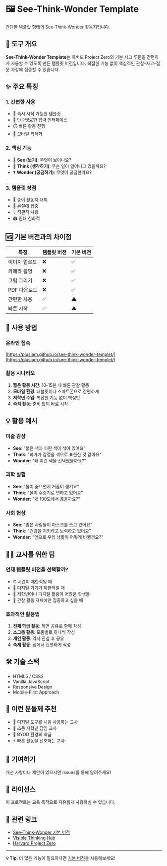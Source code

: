 # 🖼️ See-Think-Wonder Template

간단한 템플릿 형태의 See-Think-Wonder 활동지입니다.

## 🎯 도구 개요

**See-Think-Wonder Template**는 하버드 Project Zero의 기본 사고 루틴을 간편하게 사용할 수 있도록 만든 템플릿 버전입니다. 복잡한 기능 없이 핵심적인 관찰-사고-질문 과정에 집중할 수 있습니다.

## ✨ 주요 특징

### 1. **간편한 사용**
- 🚀 즉시 시작 가능한 템플릿
- 📝 단순명료한 입력 인터페이스
- ⏱️ 빠른 활동 진행
- 📱 모바일 최적화

### 2. **핵심 기능**
- 👀 **See (보기)**: 무엇이 보이나요?
- 💭 **Think (생각하기)**: 무슨 일이 일어나고 있을까요?
- ❓ **Wonder (궁금하기)**: 무엇이 궁금한가요?

### 3. **템플릿 장점**
- 📄 종이 활동지 대체
- 🎯 본질에 집중
- 💡 직관적 사용
- 🖨️ 인쇄 친화적

## 🆚 기본 버전과의 차이점

| 특징 | 템플릿 버전 | 기본 버전 |
|------|------------|-----------|
| 이미지 업로드 | ❌ | ✅ |
| 카메라 촬영 | ❌ | ✅ |
| 그림 그리기 | ❌ | ✅ |
| PDF 다운로드 | ❌ | ✅ |
| 간편한 사용 | ✅ | ⚠️ |
| 빠른 시작 | ✅ | ⚠️ |

## 🚀 사용 방법

### 온라인 접속
[https://plusiam.github.io/see-think-wonder-templet/](https://plusiam.github.io/see-think-wonder-templet/)

### 활용 시나리오
1. **짧은 활동 시간**: 10-15분 내 빠른 관찰 활동
2. **모바일 환경**: 태블릿이나 스마트폰으로 간편하게
3. **저학년 수업**: 복잡한 기능 없이 핵심만
4. **즉석 활동**: 준비 없이 바로 시작

## 💡 활용 예시

### 미술 감상
- **See**: "붉은 색과 파란 색이 섞여 있어요"
- **Think**: "화가가 감정을 색으로 표현한 것 같아요"
- **Wonder**: "왜 이런 색을 선택했을까요?"

### 과학 실험
- **See**: "물이 끓으면서 거품이 생겨요"
- **Think**: "물이 수증기로 변하고 있어요"
- **Wonder**: "왜 100도에서 끓을까요?"

### 사회 현상
- **See**: "많은 사람들이 마스크를 쓰고 있어요"
- **Think**: "건강을 지키려고 노력하고 있어요"
- **Wonder**: "앞으로 우리 생활이 어떻게 바뀔까요?"

## 👨‍🏫 교사를 위한 팁

### 언제 템플릿 버전을 선택할까?
- ⏰ 시간이 제한적일 때
- 📱 디지털 기기가 제한적일 때
- 👶 저학년이나 디지털 활용이 어려운 학생들
- 🎯 관찰 활동 자체에만 집중하고 싶을 때

### 효과적인 활용법
1. **전체 학급 활동**: 화면 공유로 함께 작성
2. **소그룹 활동**: 모둠별로 하나씩 작성
3. **개인 활동**: 각자 관찰 후 공유
4. **숙제 활동**: 집에서 간편하게 작성

## 🛠️ 기술 스택

- HTML5 / CSS3
- Vanilla JavaScript
- Responsive Design
- Mobile-First Approach

## 🌟 이런 분들께 추천

- 🏫 디지털 도구를 처음 사용하는 교사
- 👦 초등 저학년 담임 교사
- 📱 BYOD 환경의 학급
- ⚡ 빠른 활동을 선호하는 교사

## 🤝 기여하기

개선 사항이나 제안이 있으시면 Issues를 통해 알려주세요!

## 📄 라이선스

이 프로젝트는 교육 목적으로 자유롭게 사용하실 수 있습니다.

## 🔗 관련 링크

- [See-Think-Wonder 기본 버전](https://plusiam.github.io/see-think-wonder-v2/)
- [Visible Thinking Hub](https://plusiam.github.io/visible-thinking-hub/)
- [Harvard Project Zero](http://www.pz.harvard.edu/)

---

**💡 Tip**: 더 많은 기능이 필요하다면 [기본 버전](https://plusiam.github.io/see-think-wonder-v2/)을 사용해보세요!
